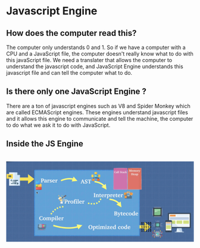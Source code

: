 # Javascript Engine

## How does the computer read this?

The computer only understands 0 and 1. So if we have a computer with a CPU and a JavaScript file, the computer doesn't really know what to do with this javaScript file. We need a translater that allows the computer to understand the javascript code, and JavaScript Engine understands this javascript file and can tell the computer what to do.

## Is there only one JavaScript Engine ?

There are a ton of javascript engines such as V8 and Spider Monkey which are called ECMAScript engines. These engines understand javascript files and it allows this engine to communicate and tell the machine, the computer to do what we ask it to do with JavaScript.

## Inside the JS Engine

<br/>
<img src='./javascript_engine.png'>
